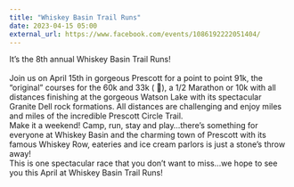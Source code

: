 ```yaml
---
title: "Whiskey Basin Trail Runs"
date: 2023-04-15 05:00
external_url: https://www.facebook.com/events/1086192222051404/
---
```

It’s the 8th annual Whiskey Basin Trail Runs! <br>
  <br>
  Join us on April 15th in gorgeous Prescott for a point to point 91k, the “original” courses for the 60k and 33k ( 🎉), a 1/2 Marathon or 10k with all distances finishing at the gorgeous Watson Lake with its spectacular Granite Dell rock formations. All distances are challenging and enjoy miles and miles of the incredible Prescott Circle Trail. <br>
  Make it a weekend! Camp, run, stay and play…there’s something for everyone at Whiskey Basin and the charming town of Prescott with its famous Whiskey Row, eateries and ice cream parlors is just a stone’s throw away! <br>
  This is one spectacular race that you don’t want to miss…we hope to see you this April at Whiskey Basin Trail Runs!<br>
  <br>
  
